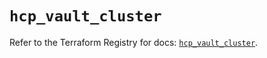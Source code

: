 # `hcp_vault_cluster`

Refer to the Terraform Registry for docs: [`hcp_vault_cluster`](https://registry.terraform.io/providers/hashicorp/hcp/0.89.0/docs/resources/vault_cluster).
